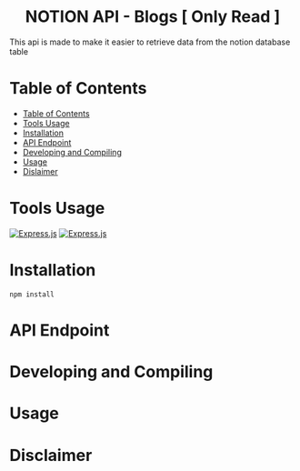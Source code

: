 <h1 align="center"> NOTION API - Blogs [ Only Read ] </h1>
This api is made to make it easier to retrieve data from the notion database table

# Table of Contents

- [Table of Contents](#table-of-contents)
- [Tools Usage](#tools-usage)
- [Installation](#installation)
- [API Endpoint](#api-endpoint)
- [Developing and Compiling](#developing-and-compiling)
- [Usage](#usage)
- [Dislaimer](#dislaimer)

# Tools Usage 
[![Express.js](https://img.shields.io/badge/Express.js-000000?style=for-the-badge&logo=express&logoColor=white)](https://www.expressjs.com)
[![Express.js](https://img.shields.io/badge/Notion-000000?style=for-the-badge&logo=notion&logoColor=white)](https://www.notion.io)

# Installation
```
npm install
```

# API Endpoint

# Developing and Compiling

# Usage

# Disclaimer
